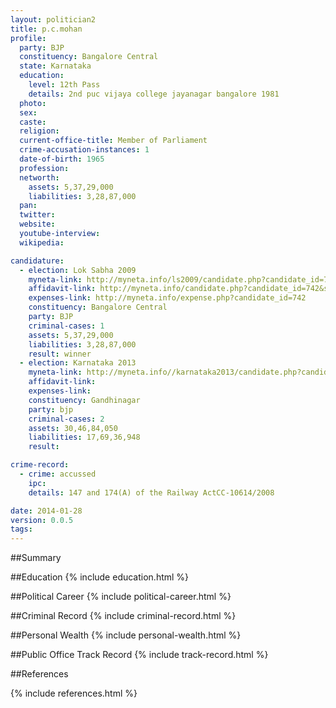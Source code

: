 ```yaml
---
layout: politician2
title: p.c.mohan
profile: 
  party: BJP
  constituency: Bangalore Central
  state: Karnataka
  education: 
    level: 12th Pass
    details: 2nd puc vijaya college jayanagar bangalore 1981
  photo: 
  sex: 
  caste: 
  religion: 
  current-office-title: Member of Parliament
  crime-accusation-instances: 1
  date-of-birth: 1965
  profession: 
  networth: 
    assets: 5,37,29,000
    liabilities: 3,28,87,000
  pan: 
  twitter: 
  website: 
  youtube-interview: 
  wikipedia: 

candidature: 
  - election: Lok Sabha 2009
    myneta-link: http://myneta.info/ls2009/candidate.php?candidate_id=742
    affidavit-link: http://myneta.info/candidate.php?candidate_id=742&scan=original
    expenses-link: http://myneta.info/expense.php?candidate_id=742
    constituency: Bangalore Central 
    party: BJP
    criminal-cases: 1
    assets: 5,37,29,000
    liabilities: 3,28,87,000
    result: winner 
  - election: Karnataka 2013
    myneta-link: http://myneta.info//karnataka2013/candidate.php?candidate_id=399
    affidavit-link: 
    expenses-link: 
    constituency: Gandhinagar 
    party: bjp
    criminal-cases: 2
    assets: 30,46,84,050
    liabilities: 17,69,36,948
    result:  

crime-record: 
  - crime: accussed
    ipc: 
    details: 147 and 174(A) of the Railway ActCC-10614/2008 

date: 2014-01-28
version: 0.0.5
tags: 
---
```

##Summary


##Education
{% include education.html %}


##Political Career
{% include political-career.html %}


##Criminal Record
{% include criminal-record.html %}


##Personal Wealth
{% include personal-wealth.html %}


##Public Office Track Record
{% include track-record.html %}


##References


{% include references.html %}